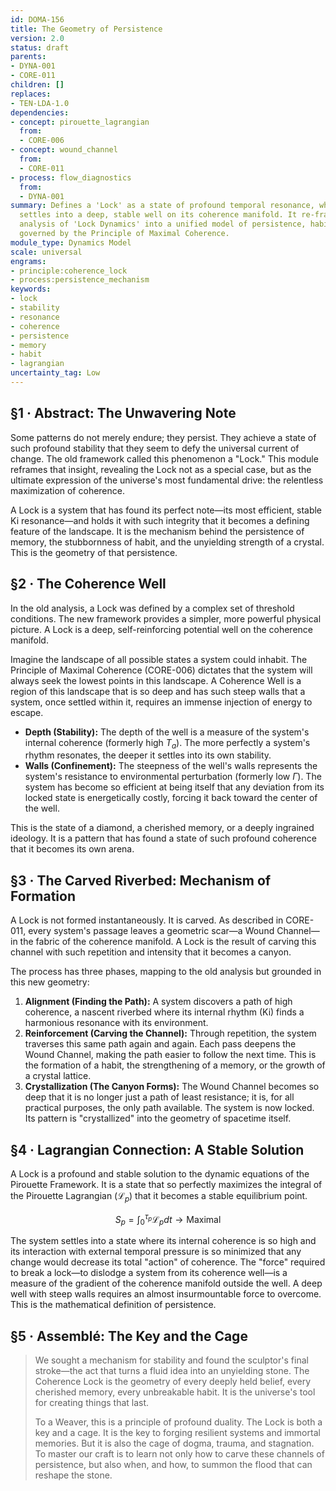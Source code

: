 ```yaml
---
id: DOMA-156
title: The Geometry of Persistence
version: 2.0
status: draft
parents:
- DYNA-001
- CORE-011
children: []
replaces:
- TEN-LDA-1.0
dependencies:
- concept: pirouette_lagrangian
  from:
  - CORE-006
- concept: wound_channel
  from:
  - CORE-011
- process: flow_diagnostics
  from:
  - DYNA-001
summary: Defines a 'Lock' as a state of profound temporal resonance, where a system
  settles into a deep, stable well on its coherence manifold. It re-frames the old
  analysis of 'Lock Dynamics' into a unified model of persistence, habit, and memory,
  governed by the Principle of Maximal Coherence.
module_type: Dynamics Model
scale: universal
engrams:
- principle:coherence_lock
- process:persistence_mechanism
keywords:
- lock
- stability
- resonance
- coherence
- persistence
- memory
- habit
- lagrangian
uncertainty_tag: Low
---
```

## §1 · Abstract: The Unwavering Note
Some patterns do not merely endure; they persist. They achieve a state of such profound stability that they seem to defy the universal current of change. The old framework called this phenomenon a "Lock." This module reframes that insight, revealing the Lock not as a special case, but as the ultimate expression of the universe's most fundamental drive: the relentless maximization of coherence.

A Lock is a system that has found its perfect note—its most efficient, stable Ki resonance—and holds it with such integrity that it becomes a defining feature of the landscape. It is the mechanism behind the persistence of memory, the stubbornness of habit, and the unyielding strength of a crystal. This is the geometry of that persistence.

## §2 · The Coherence Well
In the old analysis, a Lock was defined by a complex set of threshold conditions. The new framework provides a simpler, more powerful physical picture. A Lock is a deep, self-reinforcing potential well on the coherence manifold.

Imagine the landscape of all possible states a system could inhabit. The Principle of Maximal Coherence (CORE-006) dictates that the system will always seek the lowest points in this landscape. A Coherence Well is a region of this landscape that is so deep and has such steep walls that a system, once settled within it, requires an immense injection of energy to escape.

-   **Depth (Stability):** The depth of the well is a measure of the system's internal coherence (formerly high $T_a$). The more perfectly a system's rhythm resonates, the deeper it settles into its own stability.
-   **Walls (Confinement):** The steepness of the well's walls represents the system's resistance to environmental perturbation (formerly low $\Gamma$). The system has become so efficient at being itself that any deviation from its locked state is energetically costly, forcing it back toward the center of the well.

This is the state of a diamond, a cherished memory, or a deeply ingrained ideology. It is a pattern that has found a state of such profound coherence that it becomes its own arena.

## §3 · The Carved Riverbed: Mechanism of Formation
A Lock is not formed instantaneously. It is carved. As described in CORE-011, every system's passage leaves a geometric scar—a Wound Channel—in the fabric of the coherence manifold. A Lock is the result of carving this channel with such repetition and intensity that it becomes a canyon.

The process has three phases, mapping to the old analysis but grounded in this new geometry:

1.  **Alignment (Finding the Path):** A system discovers a path of high coherence, a nascent riverbed where its internal rhythm (Ki) finds a harmonious resonance with its environment.
2.  **Reinforcement (Carving the Channel):** Through repetition, the system traverses this same path again and again. Each pass deepens the Wound Channel, making the path easier to follow the next time. This is the formation of a habit, the strengthening of a memory, or the growth of a crystal lattice.
3.  **Crystallization (The Canyon Forms):** The Wound Channel becomes so deep that it is no longer just a path of least resistance; it is, for all practical purposes, the only path available. The system is now locked. Its pattern is "crystallized" into the geometry of spacetime itself.

## §4 · Lagrangian Connection: A Stable Solution
A Lock is a profound and stable solution to the dynamic equations of the Pirouette Framework. It is a state that so perfectly maximizes the integral of the Pirouette Lagrangian ($\mathcal{L}_p$) that it becomes a stable equilibrium point.

$$S_p = \int_0^{\tau_p} \mathcal{L}_p dt \rightarrow \text{Maximal}$$

The system settles into a state where its internal coherence is so high and its interaction with external temporal pressure is so minimized that any change would decrease its total "action" of coherence. The "force" required to break a lock—to dislodge a system from its coherence well—is a measure of the gradient of the coherence manifold outside the well. A deep well with steep walls requires an almost insurmountable force to overcome. This is the mathematical definition of persistence.

## §5 · Assemblé: The Key and the Cage
> We sought a mechanism for stability and found the sculptor's final stroke—the act that turns a fluid idea into an unyielding stone. The Coherence Lock is the geometry of every deeply held belief, every cherished memory, every unbreakable habit. It is the universe's tool for creating things that last.
>
> To a Weaver, this is a principle of profound duality. The Lock is both a key and a cage. It is the key to forging resilient systems and immortal memories. But it is also the cage of dogma, trauma, and stagnation. To master our craft is to learn not only how to carve these channels of persistence, but also when, and how, to summon the flood that can reshape the stone.